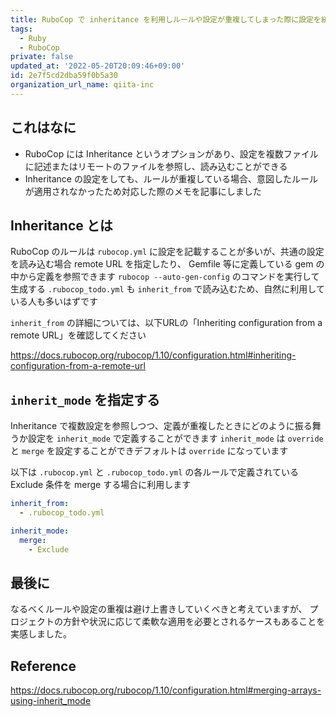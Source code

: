 ```yaml
---
title: RuboCop で inheritance を利用しルールや設定が重複してしまった際に設定を統合する方法
tags:
  - Ruby
  - RuboCop
private: false
updated_at: '2022-05-20T20:09:46+09:00'
id: 2e7f5cd2dba59f0b5a30
organization_url_name: qiita-inc
---
```

## これはなに

- RuboCop には Inheritance というオプションがあり、設定を複数ファイルに記述またはリモートのファイルを参照し、読み込むことができる
- Inheritance の設定をしても、ルールが重複している場合、意図したルールが適用されなかったため対応した際のメモを記事にしました

## Inheritance とは

RuboCop のルールは `rubocop.yml` に設定を記載することが多いが、共通の設定を読み込む場合 remote URL を指定したり、 Gemfile 等に定義している gem の中から定義を参照できます
`rubocop --auto-gen-config` のコマンドを実行して生成する `.rubocop_todo.yml` も `inherit_from` で読み込むため、自然に利用している人も多いはずです

`inherit_from` の詳細については、以下URLの「Inheriting configuration from a remote URL」を確認してください

https://docs.rubocop.org/rubocop/1.10/configuration.html#inheriting-configuration-from-a-remote-url

## `inherit_mode` を指定する

Inheritance で複数設定を参照しつつ、定義が重複したときにどのように振る舞うか設定を `inherit_mode` で定義することができます
`inherit_mode` は `override` と `merge` を設定することができデフォルトは `override` になっています

以下は `.rubocop.yml` と `.rubocop_todo.yml` の各ルールで定義されている Exclude 条件を merge する場合に利用します
 

```yml:.rubocop.yml
inherit_from:
  - .rubocop_todo.yml

inherit_mode:
  merge:
    - Exclude

```

## 最後に

なるべくルールや設定の重複は避け上書きしていくべきと考えていますが、
プロジェクトの方針や状況に応じて柔軟な適用を必要とされるケースもあることを実感しました。

## Reference

https://docs.rubocop.org/rubocop/1.10/configuration.html#merging-arrays-using-inherit_mode

